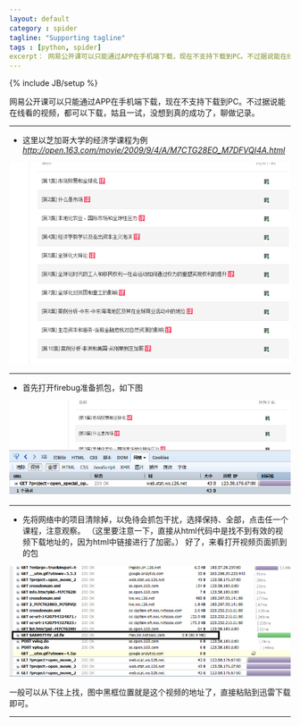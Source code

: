 ```yaml
---
layout: default
category : spider
tagline: "Supporting tagline"
tags : [python, spider]
excerpt： 网易公开课可以只能通过APP在手机端下载，现在不支持下载到PC。不过据说能在线看的视频，都可以下载，姑且一试，没想到真的成功了，聊做记录。
---
```

{% include JB/setup %}

网易公开课可以只能通过APP在手机端下载，现在不支持下载到PC。不过据说能在线看的视频，都可以下载，姑且一试，没想到真的成功了，聊做记录。

---

- 这里以芝加哥大学的经济学课程为例 _http://open.163.com/movie/2009/9/4/A/M7CTG28EO_M7DFVQI4A.html_ 

![公开课1](https://raw.githubusercontent.com/amornuist/amornuist.github.com/master/_posts/core-samples/1.PNG)

---

- 首先打开firebug准备抓包，如下图

![公开课2](https://raw.githubusercontent.com/amornuist/amornuist.github.com/master/_posts/core-samples/2.PNG)

---

- 先将网络中的项目清除掉，以免待会抓包干扰，选择保持、全部，点击任一个课程，注意观察。
（这里要注意一下，直接从html代码中是找不到有效的视频下载地址的，因为html中链接进行了加密。）
好了，来看打开视频页面抓到的包

![公开课3](https://raw.githubusercontent.com/amornuist/amornuist.github.com/master/_posts/core-samples/3.PNG)

一般可以从下往上找，图中黑框位置就是这个视频的地址了，直接粘贴到迅雷下载即可。

---
